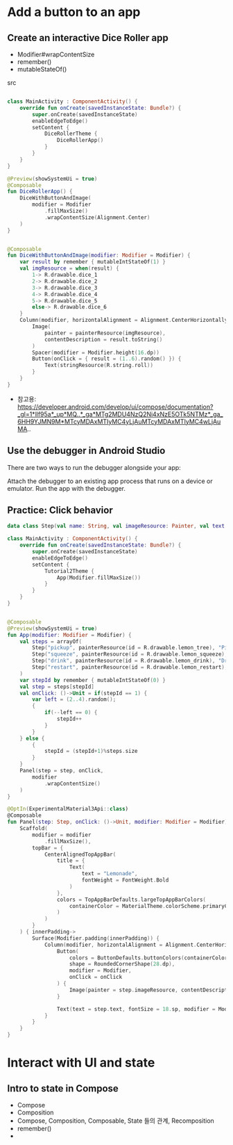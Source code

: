 # Add a button to an app
## Create an interactive Dice Roller app
- Modifier#wrapContentSize
- remember()
- mutableStateOf()

src
``` kotlin

class MainActivity : ComponentActivity() {
    override fun onCreate(savedInstanceState: Bundle?) {
        super.onCreate(savedInstanceState)
        enableEdgeToEdge()
        setContent {
            DiceRollerTheme {
                DiceRollerApp()
            }
        }
    }
}

@Preview(showSystemUi = true)
@Composable
fun DiceRollerApp() {
    DiceWithButtonAndImage(
        modifier = Modifier
            .fillMaxSize()
            .wrapContentSize(Alignment.Center)
    )
}


@Composable
fun DiceWithButtonAndImage(modifier: Modifier = Modifier) {
    var result by remember { mutableIntStateOf(1) }
    val imgResource = when(result) {
        1-> R.drawable.dice_1
        2-> R.drawable.dice_2
        3-> R.drawable.dice_3
        4-> R.drawable.dice_4
        5-> R.drawable.dice_5
        else-> R.drawable.dice_6
    }
    Column(modifier, horizontalAlignment = Alignment.CenterHorizontally) {
        Image(
            painter = painterResource(imgResource),
            contentDescription = result.toString()
        )
        Spacer(modifier = Modifier.height(16.dp))
        Button(onClick = { result = (1..6).random() }) {
            Text(stringResource(R.string.roll))
        }
    }
}
```
- 참고용: https://developer.android.com/develop/ui/compose/documentation?_gl=1*llf95a*_up*MQ..*_ga*MTg2MDU4NzQ2Ni4xNzE5OTk5NTMz*_ga_6HH9YJMN9M*MTcyMDAxMTIyMC4yLjAuMTcyMDAxMTIyMC4wLjAuMA..

## Use the debugger in Android Studio
There are two ways to run the debugger alongside your app:

Attach the debugger to an existing app process that runs on a device or emulator.
Run the app with the debugger.


## Practice: Click behavior
``` kotlin
data class Step(val name: String, val imageResource: Painter, val text: String)

class MainActivity : ComponentActivity() {
    override fun onCreate(savedInstanceState: Bundle?) {
        super.onCreate(savedInstanceState)
        enableEdgeToEdge()
        setContent {
            Tutorial2Theme {
                App(Modifier.fillMaxSize())
            }
        }
    }
}


@Composable
@Preview(showSystemUi = true)
fun App(modifier: Modifier = Modifier) {
    val steps = arrayOf(
        Step("pickup", painterResource(id = R.drawable.lemon_tree), "Pickup"),
        Step("squeeze", painterResource(id = R.drawable.lemon_squeeze), "Squeeze"),
        Step("drink", painterResource(id = R.drawable.lemon_drink), "Drink"),
        Step("restart", painterResource(id = R.drawable.lemon_restart), "Restart")
    )
    var stepId by remember { mutableIntStateOf(0) }
    val step = steps[stepId]
    val onClick: ()->Unit = if(stepId == 1) {
        var left = (2..4).random();
        {
            if(--left == 0) {
                stepId++
            }
        }
    } else {
        {
            stepId = (stepId+1)%steps.size
        }
    }
    Panel(step = step, onClick,
        modifier
            .wrapContentSize()
    )
}

@OptIn(ExperimentalMaterial3Api::class)
@Composable
fun Panel(step: Step, onClick: ()->Unit, modifier: Modifier = Modifier) {
    Scaffold(
        modifier = modifier
            .fillMaxSize(),
        topBar = {
            CenterAlignedTopAppBar(
                title = {
                    Text(
                        text = "Lemonade",
                        fontWeight = FontWeight.Bold
                    )
                },
                colors = TopAppBarDefaults.largeTopAppBarColors(
                    containerColor = MaterialTheme.colorScheme.primaryContainer
                )
            )
        }
    ) { innerPadding->
        Surface(Modifier.padding(innerPadding)) {
            Column(modifier, horizontalAlignment = Alignment.CenterHorizontally) {
                Button(
                    colors = ButtonDefaults.buttonColors(containerColor = Color(50, 205, 50, 60)),
                    shape = RoundedCornerShape(28.dp),
                    modifier = Modifier,
                    onClick = onClick
                ) {
                    Image(painter = step.imageResource, contentDescription = step.name)
                }

                Text(text = step.text, fontSize = 18.sp, modifier = Modifier.padding(top = 20.dp))
            }
        }
    }
}
```

# Interact with UI and state
## Intro to state in Compose
- Compose
- Composition
- Compose, Composition, Composable, State 들의 관계, Recomposition
- remember()
- 
